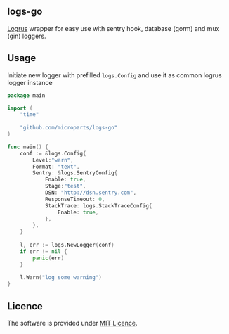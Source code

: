 logs-go
-------

[Logrus](github.com/sirupsen/logrus) wrapper for easy use with sentry hook, database (gorm) and mux (gin) loggers.

## Usage

Initiate new logger with prefilled `logs.Config` and use it as common logrus logger instance

```go
package main

import (
	"time"
	
	"github.com/microparts/logs-go"
)

func main() {
	conf := &logs.Config{
		Level:"warn",
		Format: "text",
		Sentry: &logs.SentryConfig{
			Enable: true,
			Stage:"test",
			DSN: "http://dsn.sentry.com",
			ResponseTimeout: 0,
			StackTrace: logs.StackTraceConfig{
				Enable: true,
			},
		},
	}
	
	l, err := logs.NewLogger(conf)
	if err != nil {
		panic(err)
	}
	
	l.Warn("log some warning")
}
```

## Licence

The software is provided under [MIT Licence](LICENCE).